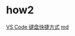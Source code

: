 # how2






 

[VS Code 键盘快捷方式](use/keyboard-shortcuts-vscode)
[md](use/keyboard-shortcuts-vscode.md)




